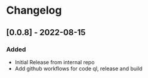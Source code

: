 # Changelog

## [0.0.8] - 2022-08-15
### Added
- Initial Release from internal repo
- Add github workflows for code ql, release and build
